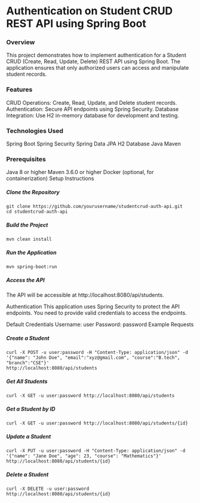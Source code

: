 # Authentication on Student CRUD REST API using Spring Boot

### Overview
This project demonstrates how to implement authentication for a Student CRUD (Create, Read, Update, Delete) REST API using Spring Boot. The application ensures that only authorized users can access and manipulate student records.

### Features
CRUD Operations: Create, Read, Update, and Delete student records.
Authentication: Secure API endpoints using Spring Security.
Database Integration: Use H2 in-memory database for development and testing.

### Technologies Used
Spring Boot
Spring Security
Spring Data JPA
H2 Database
Java
Maven

### Prerequisites
Java 8 or higher
Maven 3.6.0 or higher
Docker (optional, for containerization)
Setup Instructions
##### Clone the Repository
```
git clone https://github.com/yourusername/studentcrud-auth-api.git
cd studentcrud-auth-api
```

##### Build the Project
```
mvn clean install
```
##### Run the Application
```
mvn spring-boot:run
```
##### Access the API
The API will be accessible at http://localhost:8080/api/students.

Authentication
This application uses Spring Security to protect the API endpoints. You need to provide valid credentials to access the endpoints.

Default Credentials
Username: user
Password: password
Example Requests
##### Create a Student
```
curl -X POST -u user:password -H "Content-Type: application/json" -d '{"name": "John Doe", "email":"xyz@gmail.com", "course":"B.tech", "branch":"CSE"}' 
http://localhost:8080/api/students
```

##### Get All Students
```
curl -X GET -u user:password http://localhost:8080/api/students
```

##### Get a Student by ID
```
curl -X GET -u user:password http://localhost:8080/api/students/{id}
```
##### Update a Student
```
curl -X PUT -u user:password -H "Content-Type: application/json" -d '{"name": "Jane Doe", "age": 23, "course": "Mathematics"}'
http://localhost:8080/api/students/{id}
```
##### Delete a Student
```
curl -X DELETE -u user:password http://localhost:8080/api/students/{id}
```
